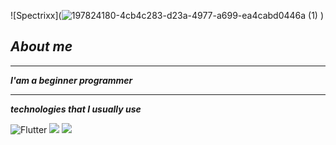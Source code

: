 
![Spectrixx](![197824180-4cb4c283-d23a-4977-a699-ea4cabd0446a (1)](https://user-images.githubusercontent.com/116648428/198311733-2ee7545a-dec3-435a-b7e6-660807145adb.jpg)
)

## ___About me___

-------


___I'am a beginner programmer___



--------

___technologies that I usually use___


![Flutter](https://img.shields.io/badge/-Flutter-090909?style=for-the-badge&logo=flutter&logoColor=47C5FB)
<img src="https://img.shields.io/badge/HTML-black?style=for-the-badge&logo=html5&logoColor=red"/>
<img src="https://img.shields.io/badge/Css-black?style=for-the-badge&logo=css3&logoColor=blue"/>


